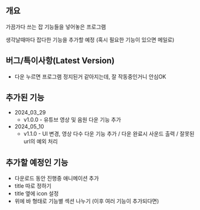 ## 개요
가끔가다 쓰는 잡 기능들을 넣어놓은 프로그램

생각날때마다 잡다한 기능을 추가할 예정 (혹시 필요한 기능이 있으면 메일로)

## 버그/특이사항(Latest Version)
* 다운 누르면 프로그램 정지된거 같아지는데, 잘 작동중인거니 안심OK

## 추가된 기능
* 2024_03_29
  * v1.0.0 - 유튜브 영상 및 음원 다운 기능 추가
* 2024_05_10
  * v1.1.0 - UI 변경, 영상 다수 다운 기능 추가 / 다운 완료시 사운드 출력 / 잘못된 url의 예외 처리

## 추가할 예정인 기능
* 다운로드 동안 진행중 애니메이션 추가
* title 따로 정하기
* title 옆에 icon 설정
* 위에 바 형태로 기능별 섹션 나누기 (이후 여러 기능이 추가되다면)
